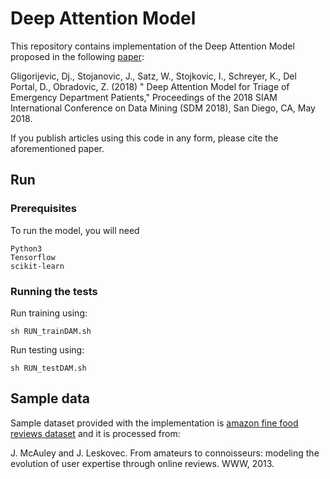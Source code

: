 # Deep Attention Model

This repository contains implementation of the Deep Attention Model proposed in the following [paper](https://astro.temple.edu/~tuf28053/papers/gligorijevicSDM18.pdf): 

Gligorijevic, Dj., Stojanovic, J., Satz, W., Stojkovic, I., Schreyer, K., Del Portal, D., Obradovic, Z. (2018) " Deep Attention Model for Triage of Emergency Department Patients," Proceedings of the 2018 SIAM International Conference on Data Mining (SDM 2018), San Diego, CA, May 2018.

If you publish articles using this code in any form, please cite the aforementioned paper.

## Run

### Prerequisites
To run the model, you will need
```
Python3
Tensorflow
scikit-learn
```

### Running the tests
Run training using: 
```
sh RUN_trainDAM.sh
```
Run testing using: 
```
sh RUN_testDAM.sh
```

## Sample data
Sample dataset provided with the implementation is [amazon fine food reviews dataset](https://www.kaggle.com/snap/amazon-fine-food-reviews) and it is processed from: 

J. McAuley and J. Leskovec. From amateurs to connoisseurs: modeling the evolution of user expertise through online reviews. WWW, 2013.
